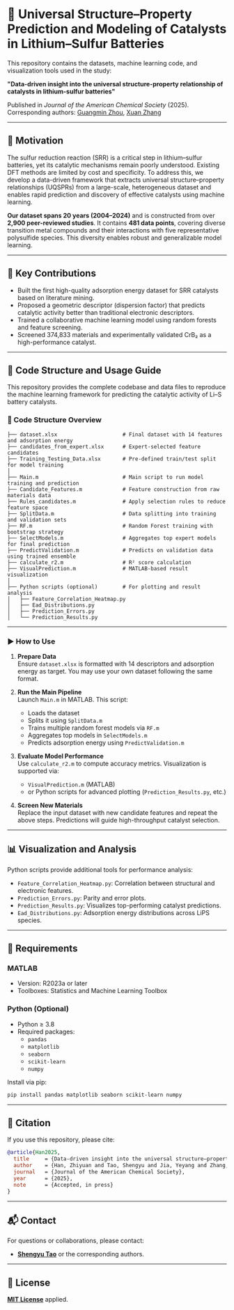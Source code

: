 # 📘 Universal Structure–Property Prediction and Modeling of Catalysts in Lithium–Sulfur Batteries

This repository contains the datasets, machine learning code, and visualization tools used in the study:

**"Data-driven insight into the universal structure-property relationship of catalysts in lithium-sulfur batteries"**

Published in *Journal of the American Chemical Society* (2025).  
Corresponding authors: [Guangmin Zhou](mailto:guangminzhou@sz.tsinghua.edu.cn), [Xuan Zhang](mailto:xuanzhang@sz.tsinghua.edu.cn)

---

## 🧭 Motivation

The sulfur reduction reaction (SRR) is a critical step in lithium–sulfur batteries, yet its catalytic mechanisms remain poorly understood. Existing DFT methods are limited by cost and specificity. To address this, we develop a data-driven framework that extracts universal structure–property relationships (UQSPRs) from a large-scale, heterogeneous dataset and enables rapid prediction and discovery of effective catalysts using machine learning.

**Our dataset spans 20 years (2004–2024)** and is constructed from over **2,900 peer-reviewed studies**. It contains **481 data points**, covering diverse transition metal compounds and their interactions with five representative polysulfide species. This diversity enables robust and generalizable model learning.

---

## 🚀 Key Contributions

- Built the first high-quality adsorption energy dataset for SRR catalysts based on literature mining.
- Proposed a geometric descriptor (dispersion factor) that predicts catalytic activity better than traditional electronic descriptors.
- Trained a collaborative machine learning model using random forests and feature screening.
- Screened 374,833 materials and experimentally validated CrB₂ as a high-performance catalyst.

---

## 🔧 Code Structure and Usage Guide

This repository provides the complete codebase and data files to reproduce the machine learning framework for predicting the catalytic activity of Li–S battery catalysts.

### 📁 Code Structure Overview

```text
├── dataset.xlsx                     # Final dataset with 14 features and adsorption energy
├── candidates_from_expert.xlsx      # Expert-selected feature candidates
├── Training_Testing_Data.xlsx       # Pre-defined train/test split for model training
│
├── Main.m                           # Main script to run model training and prediction
├── Candidate_Features.m             # Feature construction from raw materials data
├── Rules_candidates.m               # Apply selection rules to reduce feature space
├── SplitData.m                      # Data splitting into training and validation sets
├── RF.m                             # Random Forest training with bootstrap strategy
├── SelectModels.m                   # Aggregates top expert models for final prediction
├── PredictValidation.m              # Predicts on validation data using trained ensemble
├── calculate_r2.m                   # R² score calculation
├── VisualPrediction.m               # MATLAB-based result visualization
│
├── Python scripts (optional)        # For plotting and result analysis
│   ├── Feature_Correlation_Heatmap.py
│   ├── Ead_Distributions.py
│   ├── Prediction_Errors.py
│   └── Prediction_Results.py
```

---

### ▶️ How to Use

1. **Prepare Data**  
   Ensure `dataset.xlsx` is formatted with 14 descriptors and adsorption energy as target. You may use your own dataset following the same format.

2. **Run the Main Pipeline**  
   Launch `Main.m` in MATLAB. This script:
   - Loads the dataset
   - Splits it using `SplitData.m`
   - Trains multiple random forest models via `RF.m`
   - Aggregates top models in `SelectModels.m`
   - Predicts adsorption energy using `PredictValidation.m`

3. **Evaluate Model Performance**  
   Use `calculate_r2.m` to compute accuracy metrics. Visualization is supported via:
   - `VisualPrediction.m` (MATLAB)
   - or Python scripts for advanced plotting (`Prediction_Results.py`, etc.)

4. **Screen New Materials**  
   Replace the input dataset with new candidate features and repeat the above steps. Predictions will guide high-throughput catalyst selection.

---

## 📊 Visualization and Analysis

Python scripts provide additional tools for performance analysis:

- `Feature_Correlation_Heatmap.py`: Correlation between structural and electronic features.
- `Prediction_Errors.py`: Parity and error plots.
- `Prediction_Results.py`: Visualizes top-performing catalyst predictions.
- `Ead_Distributions.py`: Adsorption energy distributions across LiPS species.

---

## 📌 Requirements

### MATLAB

- Version: R2023a or later
- Toolboxes: Statistics and Machine Learning Toolbox

### Python (Optional)

- Python ≥ 3.8  
- Required packages:
  - `pandas`
  - `matplotlib`
  - `seaborn`
  - `scikit-learn`
  - `numpy`

Install via pip:

```bash
pip install pandas matplotlib seaborn scikit-learn numpy
```

---

## 📜 Citation

If you use this repository, please cite:

```bibtex
@article{Han2025,
  title     = {Data-driven insight into the universal structure–property relationship of catalysts in lithium–sulfur batteries},
  author    = {Han, Zhiyuan and Tao, Shengyu and Jia, Yeyang and Zhang, Mengtian and Ma, Ruifei and Xiao, Xiao and Zhou, Jiaqi and Gao, Runhua and Cui, Kai and Wang, Tianshuai and Zhang, Xuan and Zhou, Guangmin},
  journal   = {Journal of the American Chemical Society},
  year      = {2025},
  note      = {Accepted, in press}
}
```

---

## 📬 Contact

For questions or collaborations, please contact:

- [**Shengyu Tao**](mailto:sytao@berkeley.edu) or the corresponding authors.

---

## 📄 License

[**MIT License**](https://github.com/terencetaothucb/data-driven-catalyst-prediction-for-LiS-batteries/blob/main/LICENSE) applied.



